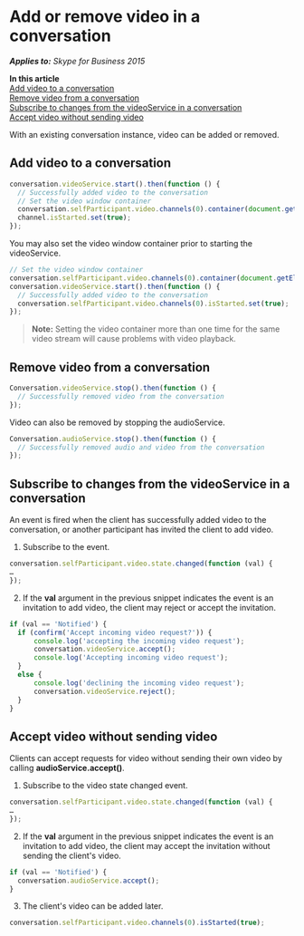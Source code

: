 
# Add or remove video in a conversation


 _**Applies to:** Skype for Business 2015_

 **In this article**  
[Add video to a conversation](#sectionSection0)  
[Remove video from a conversation](#sectionSection1)  
[Subscribe to changes from the videoService in a conversation](#sectionSection2)  
[Accept video without sending video](#sectionSection3)  


With an existing conversation instance, video can be added or removed.

## Add video to a conversation
<a name="sectionSection0"> </a>



  ```js
  conversation.videoService.start().then(function () {
    // Successfully added video to the conversation
    // Set the video window container
    conversation.selfParticipant.video.channels(0).container(document.getElementById("renderWindow"));
    channel.isStarted.set(true);
});

  ```


You may also set the video window container prior to starting the videoService.

    
  ```js
  // Set the video window container
  conversation.selfParticipant.video.channels(0).container(document.getElementById("renderWindow"));
  conversation.videoService.start().then(function () {
    // Successfully added video to the conversation
    conversation.selfParticipant.video.channels(0).isStarted.set(true);
  });

  ```


>**Note:** Setting the video container more than one time for the same video stream will cause problems with video playback.
    

## Remove video from a conversation
<a name="sectionSection1"> </a>



  ```js
  Conversation.videoService.stop().then(function () {
    // Successfully removed video from the conversation
});

  ```


Video can also be removed by stopping the audioService.
    
  ```js
  Conversation.audioService.stop().then(function () {
    // Successfully removed audio and video from the conversation
});
  ```


## Subscribe to changes from the videoService in a conversation
<a name="sectionSection2"> </a>

An event is fired when the client has successfully added video to the conversation, or another participant has invited the client to add video.


1. Subscribe to the event.

  ```js
  conversation.selfParticipant.video.state.changed(function (val) {
…
});
  ```

2. If the **val** argument in the previous snippet indicates the event is an invitation to add video, the client may reject or accept the invitation.

  ```js
  if (val == 'Notified') {
    if (confirm('Accept incoming video request?')) {
        console.log('accepting the incoming video request');
        conversation.videoService.accept();
        console.log('Accepting incoming video request');
    }
    else {
        console.log('declining the incoming video request');
        conversation.videoService.reject();
    }
}
  ```


## Accept video without sending video
<a name="sectionSection3"> </a>

Clients can accept requests for video without sending their own video by calling **audioService.accept()**.


1. Subscribe to the video state changed event.

  ```js
  conversation.selfParticipant.video.state.changed(function (val) {
…
});

  ```

2. If the **val** argument in the previous snippet indicates the event is an invitation to add video, the client may accept the invitation without sending the client's video.

  ```js
  if (val == 'Notified') {
    conversation.audioService.accept();
}

  ```

3. The client's video can be added later.

  ```js
  conversation.selfParticipant.video.channels(0).isStarted(true);
  ```

